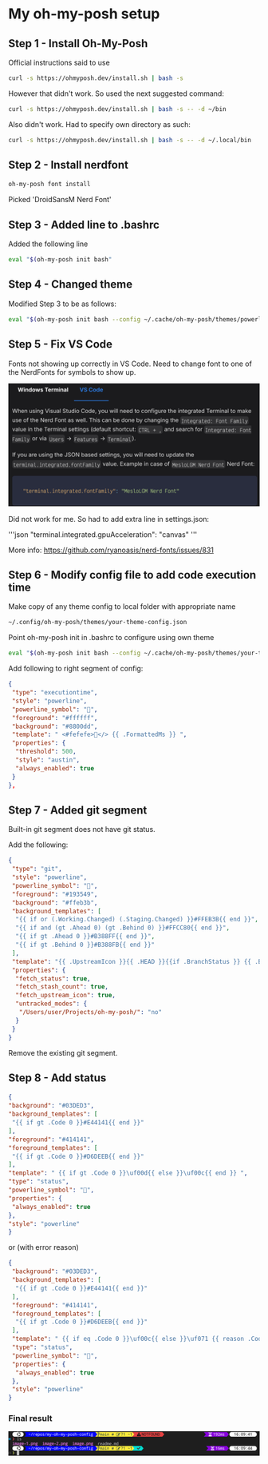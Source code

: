 # My oh-my-posh setup

## Step 1 - Install Oh-My-Posh

Official instructions said to use

```bash
curl -s https://ohmyposh.dev/install.sh | bash -s
```

However that didn't work. So used the next suggested command:

```bash
curl -s https://ohmyposh.dev/install.sh | bash -s -- -d ~/bin
```

Also didn't work. Had to specify own directory as such:

```bash
curl -s https://ohmyposh.dev/install.sh | bash -s -- -d ~/.local/bin
```

## Step 2 - Install nerdfont

```bash
oh-my-posh font install
```

Picked 'DroidSansM Nerd Font'

## Step 3 - Added line to .bashrc

Added the following line

```bash
eval "$(oh-my-posh init bash"
```

## Step 4 - Changed theme

Modified Step 3 to be as follows:

```bash
eval "$(oh-my-posh init bash --config ~/.cache/oh-my-posh/themes/powerlevel10k_modern.omp.json)"
```

## Step 5 - Fix VS Code

Fonts not showing up correctly in VS Code. Need to change font to one of the NerdFonts for symbols to show up.

![Alt text](image.png)

Did not work for me. So had to add extra line in settings.json:

'''json
"terminal.integrated.gpuAcceleration": "canvas"
'''

More info: <https://github.com/ryanoasis/nerd-fonts/issues/831>

## Step 6 - Modify config file to add code execution time

Make copy of any theme config to local folder with appropriate name

```bash
~/.config/oh-my-posh/themes/your-theme-config.json
```

Point oh-my-posh init in .bashrc to configure using own theme

```bash
eval "$(oh-my-posh init bash --config ~/.cache/oh-my-posh/themes/your-theme-config.json)"
```

Add following to right segment of config:

```json
{
 "type": "executiontime",
 "style": "powerline",
 "powerline_symbol": "",
 "foreground": "#ffffff",
 "background": "#8800dd",
 "template": " <#fefefe></> {{ .FormattedMs }} ",
 "properties": {
  "threshold": 500,
  "style": "austin",
  "always_enabled": true
 }
},
```

## Step 7 - Added git segment

Built-in git segment does not have git status.

Add the following:

```json
{
 "type": "git",
 "style": "powerline",
 "powerline_symbol": "",
 "foreground": "#193549",
 "background": "#ffeb3b",
 "background_templates": [
  "{{ if or (.Working.Changed) (.Staging.Changed) }}#FFEB3B{{ end }}",
  "{{ if and (gt .Ahead 0) (gt .Behind 0) }}#FFCC80{{ end }}",
  "{{ if gt .Ahead 0 }}#B388FF{{ end }}",
  "{{ if gt .Behind 0 }}#B388FB{{ end }}"
 ],
 "template": "{{ .UpstreamIcon }}{{ .HEAD }}{{if .BranchStatus }} {{ .BranchStatus }}{{ end }}{{ if .Working.Changed }}  {{ .Working.String }}{{ end }}{{ if and (.Working.Changed) (.Staging.Changed) }} |{{ end }}{{ if .Staging.Changed }}  {{ .Staging.String }}{{ end }}{{ if gt .StashCount 0 }}  {{ .StashCount }}{{ end }}",
 "properties": {
  "fetch_status": true,
  "fetch_stash_count": true,
  "fetch_upstream_icon": true,
  "untracked_modes": {
   "/Users/user/Projects/oh-my-posh/": "no"
  }
 }
}
```

Remove the existing git segment.

## Step 8 - Add status

```json
{
"background": "#03DED3",
"background_templates": [
 "{{ if gt .Code 0 }}#E44141{{ end }}"
],
"foreground": "#414141",
"foreground_templates": [
 "{{ if gt .Code 0 }}#D6DEEB{{ end }}"
],
"template": " {{ if gt .Code 0 }}\uf00d{{ else }}\uf00c{{ end }} ",
"type": "status",
"powerline_symbol": "",
"properties": {
 "always_enabled": true
},
"style": "powerline"
}
```

or (with error reason)

```json
{
 "background": "#03DED3",
 "background_templates": [
  "{{ if gt .Code 0 }}#E44141{{ end }}"
 ],
 "foreground": "#414141",
 "foreground_templates": [
  "{{ if gt .Code 0 }}#D6DEEB{{ end }}"
 ],
 "template": " {{ if eq .Code 0 }}\uf00c{{ else }}\uf071 {{ reason .Code }}{{ end }} ",
 "type": "status",
 "powerline_symbol": "",
 "properties": {
  "always_enabled": true
 },
 "style": "powerline"
}
```

### Final result

![Alt text](image-3.png)

